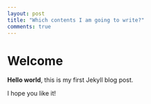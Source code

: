 ```yaml
---
layout: post
title: "Which contents I am going to write?"
comments: true
---
```


# Welcome
**Hello world**, this is my first Jekyll blog post.

I hope you like it!